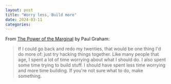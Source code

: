 ```yaml
---
layout: post
title: "Worry less, Build more"
date: 2024-03-11
categories:
---
```

From [The Power of the Marginal](https://paulgraham.com/marginal.html) by Paul Graham:
> If I could go back and redo my twenties, that would be one thing I'd do more of: just try hacking things together. Like many people that age, I spent a lot of time worrying about what I should do. I also spent some time trying to build stuff. I should have spent less time worrying and more time building. If you're not sure what to do, make something.

